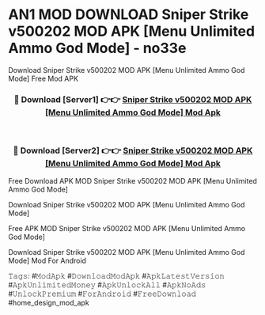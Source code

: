 # AN1 MOD DOWNLOAD Sniper Strike v500202 MOD APK [Menu Unlimited Ammo God Mode] - no33e
Download Sniper Strike v500202 MOD APK [Menu Unlimited Ammo God Mode] Free Mod APK

<div align="center">
<h3>🔴 Download [Server1] 👉👉 <a href="https://apk-comot.site?title=Sniper_Strike_v500202_MOD_APK_[Menu_Unlimited_Ammo_God_Mode]">Sniper Strike v500202 MOD APK [Menu Unlimited Ammo God Mode] Mod Apk</a></h3><br>

<h3>🔴 Download [Server2] 👉👉 <a href="https://apk-comot.site?title=Sniper_Strike_v500202_MOD_APK_[Menu_Unlimited_Ammo_God_Mode]">Sniper Strike v500202 MOD APK [Menu Unlimited Ammo God Mode] Mod Apk</a></h3>
</div>


Free Download APK MOD Sniper Strike v500202 MOD APK [Menu Unlimited Ammo God Mode]

Download Sniper Strike v500202 MOD APK [Menu Unlimited Ammo God Mode] 

Free APK MOD Sniper Strike v500202 MOD APK [Menu Unlimited Ammo God Mode] 

Download Sniper Strike v500202 MOD APK [Menu Unlimited Ammo God Mode] Mod For Android

𝚃𝚊𝚐𝚜: #𝙼𝚘𝚍𝙰𝚙𝚔 #𝙳𝚘𝚠𝚗𝚕𝚘𝚊𝚍𝙼𝚘𝚍𝙰𝚙𝚔 #𝙰𝚙𝚔𝙻𝚊𝚝𝚎𝚜𝚝𝚅𝚎𝚛𝚜𝚒𝚘𝚗 #𝙰𝚙𝚔𝚄𝚗𝚕𝚒𝚖𝚒𝚝𝚎𝚍𝙼𝚘𝚗𝚎𝚢 #𝙰𝚙𝚔𝚄𝚗𝚕𝚘𝚌𝚔𝙰𝚕𝚕 #𝙰𝚙𝚔𝙽𝚘𝙰𝚍𝚜 #𝚄𝚗𝚕𝚘𝚌𝚔𝙿𝚛𝚎𝚖𝚒𝚞𝚖 #𝙵𝚘𝚛𝙰𝚗𝚍𝚛𝚘𝚒𝚍 #𝙵𝚛𝚎𝚎𝙳𝚘𝚠𝚗𝚕𝚘𝚊𝚍 #home_design_mod_apk